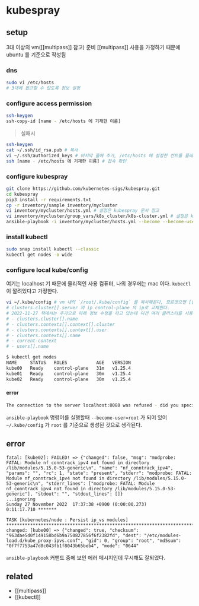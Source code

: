 # kubespray

## setup

3대 이상의 vm([[multipass]] 참고) 준비
[[multipass]] 사용을 가정하기 때문에 ubuntu 를 기준으로 작성됨

### dns
```sh
sudo vi /etc/hosts
# 3대에 접근할 수 있도록 정보 설정
```

### configure access permission
```sh
ssh-keygen
ssh-copy-id [name - /etc/hosts 에 기재한 이름]
```

> 실패시
```sh
ssh-keygen
cat ~/.ssh/id_rsa.pub # 복사
vi ~/.ssh/authorized_keys # 마지막 줄에 추가, /etc/hosts 에 설정한 컨트롤 플레인이 될 모든 노드에 대해 설정
ssh [name - /etc/hosts 에 기재한 이름] # 접속 확인
```

### configure kubespray
```sh
git clone https://github.com/kubernetes-sigs/kubespray.git
cd kubespray
pip3 install -r requirements.txt
cp -r inventory/sample inventory/mycluster
vi inventory/mycluster/hosts.yml # 설정은 kubespray 문서 참고
vi inventory/mycluster/group_vars/k8s_cluster/k8s-cluster.yml # 설정은 kubespray 문서 참고
ansible-playbook -i inventory/mycluster/hosts.yml --become --become-user=root -v cluster.yml
```

### install kubectl
```sh
sudo snap install kubectl --classic
kubectl get nodes -o wide
```

### configure local kube/config
여기는 localhost 기 때문에 물리적인 사용 컴퓨터, 나의 경우에는 mac 이다.
`kubectl` 이 깔려있다고 가정한다.

```sh
vi ~/.kube/config # vm 내의 `/root/.kube/config` 를 복사해온다, 모르겟으면 [[multipass]] mount 참조
# clusters.cluster[].server 의 ip control-plane 의 ip로 교체한다.
# 2022-11-27 책에서는 추가으로 아래 정보 수정을 하고 있는데 이건 여러 클러스터를 사용할때 로컬에서 구분하기 위한 거으로 생각된다.
# - clusters.cluster[].name
# - clusters.contexts[].context[].cluster
# - clusters.contexts[].context[].user
# - clusters.contexts[].name
# - current-context
# - users[].name
```
```sh 
$ kubectl get nodes
NAME     STATUS   ROLES           AGE   VERSION
kube00   Ready    control-plane   31m   v1.25.4
kube01   Ready    control-plane   30m   v1.25.4
kube02   Ready    control-plane   30m   v1.25.4
```

#### error
```sh
The connection to the server localhost:8080 was refused - did you specify the right host or port?
```
`ansible-playbook` 명령어를 실행할때 `--become-user=root` 가 되어 있어 `~/.kube/config` 가 `root` 를 기준으로 생성된 것으로 생각된다.

## error
```
fatal: [kube02]: FAILED! => {"changed": false, "msg": "modprobe: FATAL: Module nf_conntrack_ipv4 not found in directory /lib/modules/5.15.0-53-generic\n", "name": "nf_conntrack_ipv4", "params": "", "rc": 1, "state": "present", "stderr": "modprobe: FATAL: Module nf_conntrack_ipv4 not found in directory /lib/modules/5.15.0-53-generic\n", "stderr_lines": ["modprobe: FATAL: Module nf_conntrack_ipv4 not found in directory /lib/modules/5.15.0-53-generic"], "stdout": "", "stdout_lines": []}
...ignoring
Sunday 27 November 2022  17:37:38 +0900 (0:00:00.273)       0:11:17.710 *******

TASK [kubernetes/node : Persist ip_vs modules] **************************************************************************************************************
changed: [kube00] => {"changed": true, "checksum": "963dae5d0f149158bd6b9a750827856f6f2382fd", "dest": "/etc/modules-load.d/kube_proxy-ipvs.conf", "gid": 0, "group": "root", "md5sum": "0f7f7753a47d8c043fb1f8043b65beb4", "mode": "0644"
```
`ansible-playbook` 커맨드 중에 보인 에러 메시지인데 무시해도 잘되었다.

## related
- [[multipass]]
- [[kubectl]]
